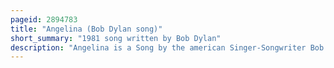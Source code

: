 ```yaml
---
pageid: 2894783
title: "Angelina (Bob Dylan song)"
short_summary: "1981 song written by Bob Dylan"
description: "Angelina is a Song by the american Singer-Songwriter Bob Dylan recorded on 26 March 1981 for his Album Shot of Love but not included on the Record. The Song was written by Dylan and produced by Jimmy Iovine. A Version was released exactly ten Years later on 26 March 1991 on the Bootleg Series volumes 1-3 1961-1991. A different Take was published on the Bootleg Series Vol. 16: Springtime in New York 1980–1985 in 2021. Critics have expressed their Lack of Understanding of the Lyrics, whilst generally affording the Song a positive Reception. Dylan's Rhyming of the Name in the Title of the Song with 'Concertina', 'Hyena', 'Subpoena', 'Argentina' and 'Arena' has attracted Commentary, with scholar Nicholas Birns calling the Rhymes 'Bravura and. . . provocative'."
---
```

